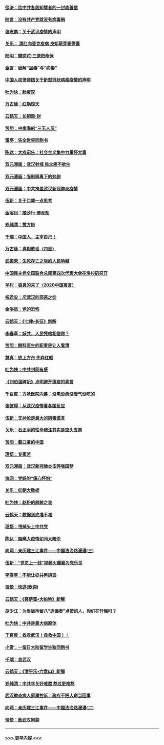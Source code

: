 #### [徐济：给中共各级知情者的一封劝善信](../pages/nsc993/n11868561.md?t=02150455) 
#### [陆言：没有共产党就没有病毒祸](../pages/nsc993/n11868232.md?t=02150455) 
#### [张志鹏：关于武汉疫情的声明](../pages/nsc993/n11867182.md?t=02150455) 
#### [关乐： 漂红向善克疫病 良知萌芽春笋蓬](../pages/nsc993/n11865710.md?t=02150455) 
#### [陆明：蝶恋花‧三退把命保](../pages/nsc993/n11865673.md?t=02150455) 
#### [金言：破解“蛊毒”与“病毒”](../pages/nsc993/n11864103.md?t=02150455) 
#### [中国人权律师团关于新型冠状病毒疫情的声明](../pages/nsc993/n11864249.md?t=02150455) 
#### [吐为快：肺疫叹](../pages/nsc993/n11864027.md?t=02150455) 
#### [万古缘：红祸惊天](../pages/nsc993/n11864079.md?t=02150455) 
#### [云鹤天：长相思‧封](../pages/nsc993/n11864006.md?t=02150455) 
#### [苦胆：中南海的“三无人员”](../pages/nsc993/n11862997.md?t=02150455) 
#### [雷亭：告全世界同胞书](../pages/nsc993/n11862572.md?t=02150455) 
#### [陈达：大疫昭告：社会主义集中力量坏大事](../pages/nsc993/n11859419.md?t=02150455) 
#### [双元漫画：武汉封城 民众痛不欲生](../pages/nsc993/n11859287.md?t=02150455) 
#### [双元漫画：强制隔离下的悲剧](../pages/nsc993/n11859244.md?t=02150455) 
#### [双元漫画：中共掩盖武汉新冠肺炎疫情](../pages/nsc993/n11858249.md?t=02150455) 
#### [伍新：关于口罩一点思考](../pages/nsc993/n11859195.md?t=02150455) 
#### [金浴凤：踏莎行‧肺炎劫](../pages/nsc993/n11858227.md?t=02150455) 
#### [郑纯清：赞方彬](../pages/nsc993/n11856803.md?t=02150455) 
#### [千瑞；中国人，主宰自己！](../pages/nsc993/n11856793.md?t=02150455) 
#### [万古缘：真相歌谣（四首）](../pages/nsc993/n11856263.md?t=02150455) 
#### [武振荣：生死存亡之际的人民呐喊](../pages/nsc993/n11856256.md?t=02150455) 
#### [中国民主党全国联合总部第四次代表大会在洛杉矶召开](../pages/nsc993/n11856344.md?t=02150455) 
#### [羊村：狼真的来了（2020中国寓言）](../pages/nsc993/n11856229.md?t=02150455) 
#### [祝君安：斥武汉的邪恶之徒](../pages/nsc993/n11855861.md?t=02150455) 
#### [金浴凤：党的恐怖](../pages/nsc993/n11855849.md?t=02150455) 
#### [云鹤天：《七律▪长征》新解](../pages/nsc993/n11855479.md?t=02150455) 
#### [李春草：妖共，人民凭啥相信你？](../pages/nsc993/n11855196.md?t=02150455) 
#### [苦胆：眼科医生的职责是让人看清](../pages/nsc993/n11853840.md?t=02150455) 
#### [慧真：欲上方舟 先弃红船](../pages/nsc993/n11853483.md?t=02150455) 
#### [吐为快：中共封网有感](../pages/nsc993/n11852575.md?t=02150455) 
#### [《刘伯温碑记》点明避开瘟疫的真言](../pages/nsc993/n11852128.md?t=02150455) 
#### [千百度：方舱医院内幕：没电没药没暖气没吃的](../pages/nsc993/n11850211.md?t=02150455) 
#### [张彼得：从武汉疫情看各国反应](../pages/nsc993/n11850102.md?t=02150455) 
#### [伍新：无神论是最大的阴毒谎言](../pages/nsc993/n11846129.md?t=02150455) 
#### [关乐：石正丽的性命赌注其实是空头支票](../pages/nsc993/n11846109.md?t=02150455) 
#### [苦胆：戴口罩的中国](../pages/nsc993/n11845576.md?t=02150455) 
#### [理悟：专家苦](../pages/nsc993/n11845564.md?t=02150455) 
#### [双元漫画：武汉新冠肺炎击碎强国梦](../pages/nsc993/n11843320.md?t=02150455) 
#### [海网：党妈的“瘟心怀抱”](../pages/nsc993/n11840740.md?t=02150455) 
#### [关乐：红朝大数据](../pages/nsc993/n11840675.md?t=02150455) 
#### [吐为快：赵粉的肺腑之哀](../pages/nsc993/n11840618.md?t=02150455) 
#### [云鹤天：数据到底准不准](../pages/nsc993/n11840325.md?t=02150455) 
#### [理悟：甩掉头上中共党](../pages/nsc993/n11838826.md?t=02150455) 
#### [陈达：隐瞒大疫情如同大暗杀](../pages/nsc993/n11838771.md?t=02150455) 
#### [向莉：亲历建三江事件——中国法治路漫漫(三)](../pages/nsc993/n11831825.md?t=02150455) 
#### [伍新：“党员上一线”视频火爆最为党乐见](../pages/nsc993/n11838200.md?t=02150455) 
#### [李春草：不能让妖共再逍遥](../pages/nsc993/n11838102.md?t=02150455) 
#### [理悟：快逃(歌词)](../pages/nsc993/n11838083.md?t=02150455) 
#### [云鹤天：《菩萨蛮▪大柏地》新解](../pages/nsc993/n11838059.md?t=02150455) 
#### [胡少江：为当局拘留八“造谣者”点赞的人，你们在忏悔吗？](../pages/nsc993/n11836801.md?t=02150455) 
#### [吐为快：中共是最大病原体](../pages/nsc993/n11836748.md?t=02150455) 
#### [千百度：救救武汉！救救中国！！](../pages/nsc993/n11836145.md?t=02150455) 
#### [小雪：一留日大陆留学生致同胞书](../pages/nsc993/n11834624.md?t=02150455) 
#### [千瑞：哀武汉](../pages/nsc993/n11833647.md?t=02150455) 
#### [云鹤天：《清平乐▪六盘山》新解](../pages/nsc993/n11833611.md?t=02150455) 
#### [郑纯清：中共年关好难熬 熬过更难熬](../pages/nsc993/n11833489.md?t=02150455) 
#### [武汉肺炎病人家属控诉：政府不把人命当回事](../pages/nsc993/n11833205.md?t=02150455) 
#### [向莉：亲历建三江事件——中国法治路漫漫(二)](../pages/nsc993/n11829102.md?t=02150455) 
#### [理悟：致武汉同胞](../pages/nsc993/n11831522.md?t=02150455) 

----
#### [ >>> 更早内容 <<< ](../indexes/nsc993-earlier.md)

